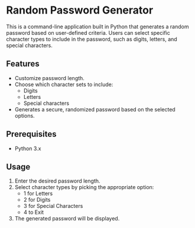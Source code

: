 # Random Password Generator

This is a command-line application built in Python that generates a random password based on user-defined criteria. Users can select specific character types to include in the password, such as digits, letters, and special characters.

## Features

- Customize password length.
- Choose which character sets to include:
  - Digits
  - Letters
  - Special characters
- Generates a secure, randomized password based on the selected options.

## Prerequisites

- Python 3.x

## Usage

1. Enter the desired password length.
2. Select character types by picking the appropriate option:
   - 1 for Letters
   - 2 for Digits
   - 3 for Special Characters
   - 4 to Exit
3. The generated password will be displayed.
